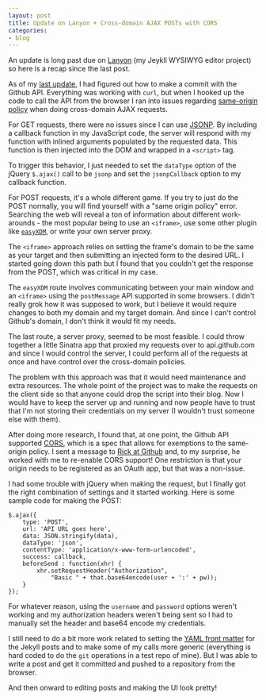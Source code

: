 ```yaml
---
layout: post
title: Update on Lanyon + Cross-domain AJAX POSTs with CORS
categories:
- blog
---
```


An update is long past due on [Lanyon][lanyon-repo] (my Jeykll WYSIWYG editor project) so here
is a recap since the last post.

As of my [last update][last-update], I had figured out how to make a commit with the Github API. Everything
was working with `curl`, but when I hooked up the code to call the API from the browser I ran
into issues regarding [same-origin policy][same-origin] when doing cross-domain AJAX requests.

For GET requests, there were no issues since I can use [JSONP][jsonp]. By including a callback function in 
my JavaScript code, the server will respond with my function with inlined arguments populated 
by the requested data. This function is then injected into the DOM and wrapped in a `<script>` tag. 

To trigger this behavior, I just needed to set the `dataType` option of the jQuery `$.ajax()` 
call to be `jsonp` and set the `jsonpCallback` option to my callback function.

For POST requests, it's a whole different game. If you try to just do the POST normally,
you will find yourself with a "same origin policy" error. Searching the web will reveal a ton
of information about different work-arounds - the most popular being to use an `<iframe>`, use
some other plugin like [`easyXDM`][easyxdm], or write your own server proxy.

The `<iframe>` approach relies on setting the frame's domain to be the same as your target
and then submitting an injected form to the desired URL. I started going down this path but I
found that you couldn't get the response from the POST, which was critical in my case.

The `easyXDM` route involves communicating between your main window and an `<iframe>` using
the `postMessage` API supported in some browsers. I didn't really grok how it was supposed to
work, but I believe it would require changes to both my domain and my target domain. And since 
I can't control Github's domain, I don't think it would fit my needs.

The last route, a server proxy, seemed to be most feasible. I could throw together a little Sinatra
app that proxied my requests over to api.github.com and since I would control the server, I could perform
all of the requests at once and have control over the cross-domain policies. 

The problem with this approach was that it would need maintenance and extra resources. The whole point of 
the project was to make the requests on the client side so that anyone could drop the script into their 
blog. Now I would have to keep the server up and running and now people have to trust that I'm not storing 
their credentials on my server (I wouldn't trust someone else with them).

After doing more research, I found that, at one point, the Github API supported [CORS][cors], which is a 
spec that allows for exemptions to the same-origin policy. I sent a message to [Rick at Github][technoweenie]
and, to my surprise, he worked with me to re-enable CORS support! One restriction is that your origin needs to be 
registered as an OAuth app, but that was a non-issue.

I had some trouble with jQuery when making the request, but I finally got the right combination of settings
and it started working.  Here is some sample code for making the POST:

    $.ajax({
        type: 'POST',
        url: 'API URL goes here',
        data: JSON.stringify(data),
        dataType: 'json',
        contentType: 'application/x-www-form-urlencoded',
        success: callback,
        beforeSend : function(xhr) {
		    xhr.setRequestHeader("Authorization", 
                "Basic " + that.base64encode(user + ':' + pw));
	    }
    });

For whatever reason, using the `username` and `password` options weren't working and my authorization
headers weren't being sent so I had to manually set the header and base64 encode my credentials.

I still need to do a bit more work related to setting the [YAML front matter][yaml] for the Jekyll posts
and to make some of my calls more generic (everything is hard coded to do the `git` operations in a 
test repo of mine). But I was able to write a post and get it committed and pushed to a repository
from the browser.

And then onward to editing posts and making the UI look pretty!

[yaml]: https://github.com/mojombo/jekyll/wiki/yaml-front-matter
[technoweenie]: https://github.com/technoweenie
[cors]: http://en.wikipedia.org/wiki/Cross-Origin_Resource_Sharing
[easyxdm]: http://easyxdm.net/
[jsonp]: http://en.wikipedia.org/wiki/JSONP
[same-origin]: http://en.wikipedia.org/wiki/Same_origin_policy
[last-update]: /blog/2011/07/23/digging-around-the-github-api-take-2.html
[lanyon-repo]: https://github.com/swanson/lanyon
